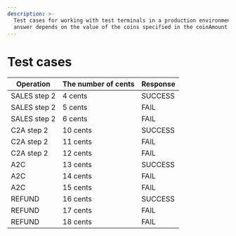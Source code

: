 ```yaml
---
description: >-
  Test cases for working with test terminals in a production environment The
  answer depends on the value of the coins specified in the coinAmount parameter
---
```


# Test cases

| Operation    | The number of cents | Response |
| ------------ | ------------------- | -------- |
| SALES step 2 | 4 cents             | SUCCESS  |
| SALES step 2 | 5 cents             | FAIL     |
| SALES step 2 | 6 cents             | FAIL     |
| С2А step 2   | 10 cents            | SUCCESS  |
| С2А step 2   | 11 cents            | FAIL     |
| С2А step 2   | 12 cents            | FAIL     |
| А2С          | 13 cents            | SUCCESS  |
| А2С          | 14 cents            | FAIL     |
| А2С          | 15 cents            | FAIL     |
| REFUND       | 16 cents            | SUCCESS  |
| REFUND       | 17 cents            | FAIL     |
| REFUND       | 18 cents            | FAIL     |
